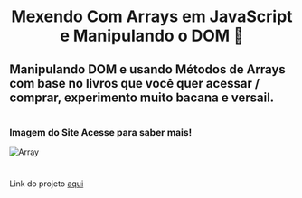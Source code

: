 <h1 align="center"> Mexendo Com Arrays em JavaScript e Manipulando o DOM 👾</h1>
<h2 aling="justify">Manipulando DOM e usando Métodos de Arrays com base no livros que você quer acessar / comprar, experimento muito bacana e versail.</h2>

#

<h3 aling="center">Imagem do Site Acesse para saber mais!</h3>

![Array](https://github.com/ViniciusFerreiraDeSa/Mexendo-Com-Arrays/assets/125524394/868850c7-8fba-4218-9c4d-f21bea5fa71c)

#



<p aling="justify">Link do projeto <a href="https://mexendo-com-arrays.vercel.app/" target= "_blank">aqui</a> </p>
